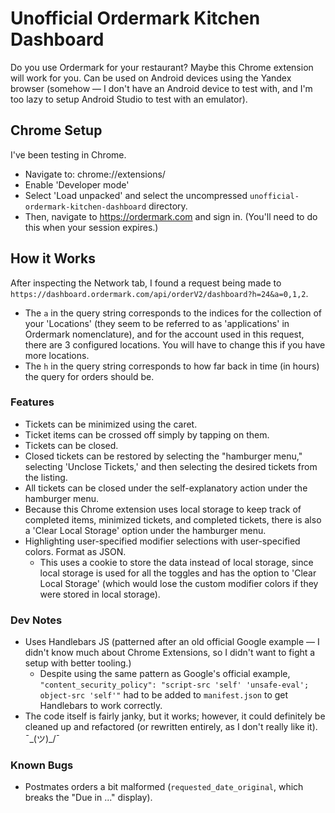 # Unofficial Ordermark Kitchen Dashboard

Do you use Ordermark for your restaurant? Maybe this Chrome extension will work for you. Can be used on Android devices using the Yandex browser (somehow — I don't have an Android device to test with, and I'm too lazy to setup Android Studio to test with an emulator).

## Chrome Setup
I've been testing in Chrome.

* Navigate to: chrome://extensions/
* Enable 'Developer mode'
* Select 'Load unpacked' and select the uncompressed `unofficial-ordermark-kitchen-dashboard` directory.
* Then, navigate to https://ordermark.com and sign in. (You'll need to do this when your session expires.)

## How it Works
After inspecting the Network tab, I found a request being made to `https://dashboard.ordermark.com/api/orderV2/dashboard?h=24&a=0,1,2`.
* The `a` in the query string corresponds to the indices for the collection of your 'Locations' (they seem to be referred to as 'applications' in Ordermark nomenclature), and for the account used in this request, there are 3 configured locations. You will have to change this if you have more locations.
* The `h` in the query string corresponds to how far back in time (in hours) the query for orders should be.

### Features
* Tickets can be minimized using the caret.
* Ticket items can be crossed off simply by tapping on them.
* Tickets can be closed.
* Closed tickets can be restored by selecting the "hamburger menu," selecting 'Unclose Tickets,' and then selecting the desired tickets from the listing.
* All tickets can be closed under the self-explanatory action under the hamburger menu.
* Because this Chrome extension uses local storage to keep track of completed items, minimized tickets, and completed tickets, there is also a 'Clear Local Storage' option under the hamburger menu.
* Highlighting user-specified modifier selections with user-specified colors. Format as JSON.
  * This uses a cookie to store the data instead of local storage, since local storage is used for all the toggles and has the option to 'Clear Local Storage' (which would lose the custom modifier colors if they were stored in local storage). 

### Dev Notes
* Uses Handlebars JS (patterned after an old official Google example — I didn't know much about Chrome Extensions, so I didn't want to fight a setup with better tooling.)
  * Despite using the same pattern as Google's official example, `"content_security_policy": "script-src 'self' 'unsafe-eval'; object-src 'self'"` had to be added to `manifest.json` to get Handlebars to work correctly.
* The code itself is fairly janky, but it works; however, it could definitely be cleaned up and refactored (or rewritten entirely, as I don't really like it). ¯\_(ツ)_/¯

### Known Bugs
* Postmates orders a bit malformed (`requested_date_original`, which breaks the "Due in ..." display).